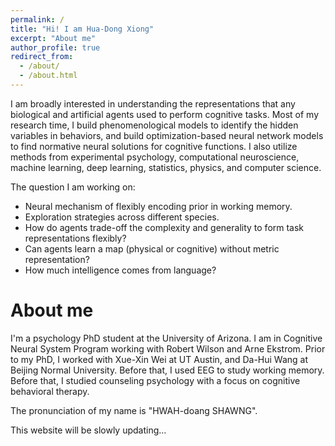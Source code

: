 ```yaml
---
permalink: /
title: "Hi! I am Hua-Dong Xiong"
excerpt: "About me"
author_profile: true
redirect_from: 
  - /about/
  - /about.html
---
```


I am broadly interested in understanding the representations that any biological and artificial agents used to perform cognitive tasks. Most of my research time, I build phenomenological models to identify the hidden variables in behaviors, and build optimization-based neural network models to find normative neural solutions for cognitive functions. I also utilize methods from experimental psychology, computational neuroscience, machine learning, deep learning, statistics, physics, and computer science.

The question I am working on:

- Neural mechanism of flexibly encoding prior in working memory.  
- Exploration strategies across different species.
- How do agents trade-off the complexity and generality to form task representations flexibly?
- Can agents learn a map (physical or cognitive) without metric representation? 
- How much intelligence comes from language?



# About me

I'm a psychology PhD student at the University of Arizona. I am in Cognitive Neural System Program working with Robert Wilson and Arne Ekstrom. Prior to my PhD, I worked with Xue-Xin Wei at UT Austin, and Da-Hui Wang at Beijing Normal University. Before that, I used EEG to study working memory. Before that, I studied counseling psychology with a focus on cognitive behavioral therapy.



The pronunciation of my name is "HWAH-doang SHAWNG".



This website will be slowly updating...
